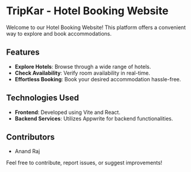 # TripKar - Hotel Booking Website

Welcome to our Hotel Booking Website! This platform offers a convenient way to explore and book accommodations.

## Features

- **Explore Hotels**: Browse through a wide range of hotels.
- **Check Availability**: Verify room availability in real-time.
- **Effortless Booking**: Book your desired accommodation hassle-free.

## Technologies Used

- **Frontend**: Developed using Vite and React.
- **Backend Services**: Utilizes Appwrite for backend functionalities.



## Contributors

- Anand Raj

Feel free to contribute, report issues, or suggest improvements!

